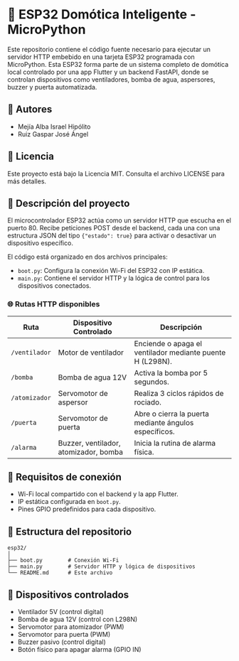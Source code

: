 # 🧠 ESP32 Domótica Inteligente - MicroPython

Este repositorio contiene el código fuente necesario para ejecutar un servidor HTTP embebido en una tarjeta ESP32 programada con MicroPython. Esta ESP32 forma parte de un sistema completo de domótica local controlado por una app Flutter y un backend FastAPI, donde se controlan dispositivos como ventiladores, bomba de agua, aspersores, buzzer y puerta automatizada.

## 🧠 Autores

- Mejía Alba Israel Hipólito  
- Ruiz Gaspar José Ángel

## 📄 Licencia

Este proyecto está bajo la Licencia MIT. Consulta el archivo LICENSE para más detalles.


## 🚀 Descripción del proyecto

El microcontrolador ESP32 actúa como un servidor HTTP que escucha en el puerto 80. Recibe peticiones POST desde el backend, cada una con una estructura JSON del tipo `{"estado": true}` para activar o desactivar un dispositivo específico.

El código está organizado en dos archivos principales:

- `boot.py`: Configura la conexión Wi-Fi del ESP32 con IP estática.
- `main.py`: Contiene el servidor HTTP y la lógica de control para los dispositivos conectados.

### 🌐 Rutas HTTP disponibles

| Ruta          | Dispositivo Controlado    | Descripción                                                  |
|---------------|---------------------------|--------------------------------------------------------------|
| `/ventilador` | Motor de ventilador       | Enciende o apaga el ventilador mediante puente H (L298N).   |
| `/bomba`      | Bomba de agua 12V         | Activa la bomba por 5 segundos.                             |
| `/atomizador` | Servomotor de aspersor    | Realiza 3 ciclos rápidos de rociado.                        |
| `/puerta`     | Servomotor de puerta      | Abre o cierra la puerta mediante ángulos específicos.       |
| `/alarma`     | Buzzer, ventilador, atomizador, bomba | Inicia la rutina de alarma física.            |

## 🔌 Requisitos de conexión

- Wi-Fi local compartido con el backend y la app Flutter.
- IP estática configurada en `boot.py`.
- Pines GPIO predefinidos para cada dispositivo.

## 📂 Estructura del repositorio

```
esp32/
│
├── boot.py        # Conexión Wi-Fi
├── main.py        # Servidor HTTP y lógica de dispositivos
└── README.md      # Este archivo
```

## 🤖 Dispositivos controlados

- Ventilador 5V (control digital)
- Bomba de agua 12V (control con L298N)
- Servomotor para atomizador (PWM)
- Servomotor para puerta (PWM)
- Buzzer pasivo (control digital)
- Botón físico para apagar alarma (GPIO IN)

